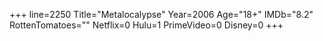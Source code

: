 +++
line=2250
Title="Metalocalypse"
Year=2006
Age="18+"
IMDb="8.2"
RottenTomatoes=""
Netflix=0
Hulu=1
PrimeVideo=0
Disney=0
+++

